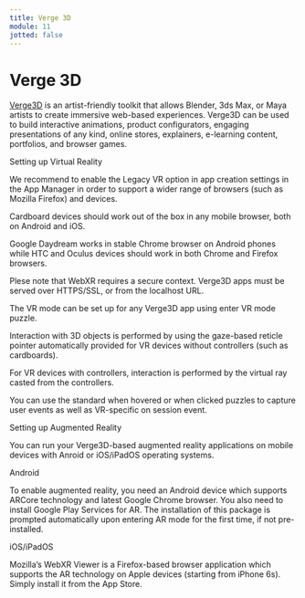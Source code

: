 ```yaml
---
title: Verge 3D
module: 11
jotted: false
---
```


# Verge 3D

<a href="https://www.soft8soft.com/verge3d" target="_new">Verge3D</a> is an artist-friendly toolkit that allows Blender, 3ds Max, or Maya artists to create immersive web-based experiences. Verge3D can be used to build interactive animations, product configurators, engaging presentations of any kind, online stores, explainers, e-learning content, portfolios, and browser games.

Setting up Virtual Reality

We recommend to enable the Legacy VR option in app creation settings in the App Manager in order to support a wider range of browsers (such as Mozilla Firefox) and devices.

Cardboard devices should work out of the box in any mobile browser, both on Android and iOS.

Google Daydream works in stable Chrome browser on Android phones while HTC and Oculus devices should work in both Chrome and Firefox browsers.

Plese note that WebXR requires a secure context. Verge3D apps must be served over HTTPS/SSL, or from the localhost URL.

The VR mode can be set up for any Verge3D app using enter VR mode puzzle.

Interaction with 3D objects is performed by using the gaze-based reticle pointer automatically provided for VR devices without controllers (such as cardboards).

For VR devices with controllers, interaction is performed by the virtual ray casted from the controllers.

You can use the standard when hovered or when clicked puzzles to capture user events as well as VR-specific on session event.

Setting up Augmented Reality

You can run your Verge3D-based augmented reality applications on mobile devices with Anroid or iOS/iPadOS operating systems.

Android

To enable augmented reality, you need an Android device which supports ARCore technology and latest Google Chrome browser. You also need to install Google Play Services for AR. The installation of this package is prompted automatically upon entering AR mode for the first time, if not pre-installed.

iOS/iPadOS

Mozilla’s WebXR Viewer is a Firefox-based browser application which supports the AR technology on Apple devices (starting from iPhone 6s). Simply install it from the App Store.